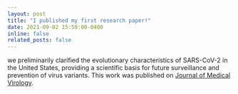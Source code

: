 ```yaml
---
layout: post
title: "I published my first research paper!"
date: 2021-09-02 15:59:00-0400
inline: false
related_posts: false
---
```


we preliminarily clarified the evolutionary characteristics of SARS-CoV-2 in the United States, providing a scientific basis for future surveillance and prevention of virus variants. This work was published on [Journal of Medical Virology](https://onlinelibrary.wiley.com/doi/10.1002/jmv.27331).
